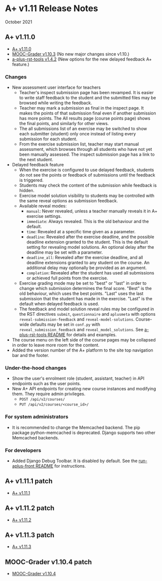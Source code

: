 # A+ v1.11 Release Notes

October 2021

## A+ v1.11.0

* [A+ v1.11.0](https://github.com/apluslms/a-plus/releases/tag/v1.11.0)
* [MOOC-Grader v1.10.3](https://github.com/apluslms/mooc-grader/releases/tag/v1.10.3)
  (No new major changes since v1.10.)
* [a-plus-rst-tools v1.4.2](https://github.com/apluslms/a-plus-rst-tools/releases/tag/v1.4.2)
  (New options for the new delayed feedback A+ feature.)


### Changes

* New assessment user interface for teachers
  - Teacher's inspect submission page has been revamped.
    It is easier to write staff feedback to the student and the submitted files may be browsed while writing the feedback.
  - Teacher may mark a submission as final in the inspect page.
    It makes the points of that submission final even if another submission has more points.
    The All results page (course points page) shows the final points, and similarly for other views.
  - The all submissions list of an exercise may be switched to show each submitter (student)
    only once instead of listing every submission for each student.
  - From the exercise submission list, teacher may start manual assessment,
    which browses through all students who have not yet been manually assessed.
    The inspect submission page has a link to the next student.
* Delayed feedback feature
  - When the exercise is configured to use delayed feedback,
    students do not see the points or feedback of submissions until the feedback is triggered.
  - Students may check the content of the submission while feedback is hidden.
  - Exercise model solution visibility to students may be controlled with the same reveal options as submission feedback.
  - Available reveal modes:
    * `manual`: Never revealed, unless a teacher manually reveals it in A+ exercise settings.
    * `immediate`: Always revealed. This is the old behaviour and the default.
    * `time`: Revealed at a specific time given as a parameter.
    * `deadline`: Revealed after the exercise deadline, and the possible deadline extension granted to the student.
      This is the default setting for revealing model solutions.
      An optional delay after the deadline may be set with a parameter.
    * `deadline_all`: Revealed after the exercise deadline,
      and all deadline extensions granted to any student on the course.
      An additional delay may optionally be provided as an argument.
    * `completion`: Revealed after the student has used all submissions or achieved full points from the exercise.
  - Exercise grading mode may be set to "best" or "last" in order to change which submission determines the final score.
    "Best" is the old behaviour, which uses the best points.
    "Last" uses the last submission that the student has made in the exercise.
    "Last" is the default when delayed feedback is used.
  - The feedback and model solution reveal rules may be configured in the RST directives
    `submit`, `questionnaire` and `aplusmeta` with options `reveal-submission-feedback` and `reveal-model-solutions`.
    Course-wide defaults may be set in `conf.py` with `reveal_submission_feedback` and `reveal_model_solutions`.
    See [a-plus-rst-tools README](https://github.com/apluslms/a-plus-rst-tools/blob/master/README.md#defining-reveal-rules)
    for details and examples.
* The course menu on the left side of the course pages may be collapsed in order to leave more room for the content.
* Added the version number of the A+ platform to the site top navigation bar and the footer.

### Under-the-hood changes

* Show the user's enrolment role (student, assistant, teacher) in API endpoints such as the user points.
* New A+ API endpoints for creating new course instances and modifying them.
  They require admin privileges.
  - `POST /api/v2/courses/`
  - `PUT /api/v2/courses/<course_id>/`

### For system administrators

* It is recommended to change the Memcached backend.
  The pip package python-memcached is deprecated.
  Django supports two other Memcached backends.

### For developers

* Added Django Debug Toolbar.
  It is disabled by default.
  See the
  [run-aplus-front README](https://github.com/apluslms/run-aplus-front/blob/1.11/README.md)
  for instructions.


## A+ v1.11.1 patch

* [A+ v1.11.1](https://github.com/apluslms/a-plus/releases/tag/v1.11.1)

## A+ v1.11.2 patch

* [A+ v1.11.2](https://github.com/apluslms/a-plus/releases/tag/v1.11.2)

## A+ v1.11.3 patch

* [A+ v1.11.3](https://github.com/apluslms/a-plus/releases/tag/v1.11.3)

## MOOC-Grader v1.10.4 patch

* [MOOC-Grader v1.10.4](https://github.com/apluslms/mooc-grader/releases/tag/v1.10.4)
